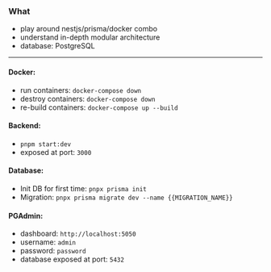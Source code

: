 
### What
- play around nestjs/prisma/docker combo
- understand in-depth modular architecture
- database: PostgreSQL
---
#### Docker:
- run containers: `docker-compose down`
- destroy containers: `docker-compose down`
- re-build containers: `docker-compose up --build`
#### Backend:
- `pnpm start:dev`
- exposed at port: `3000`
#### Database:
- Init DB for first time: `pnpx prisma init`
- Migration: `pnpx prisma migrate dev --name {{MIGRATION_NAME}}`

#### PGAdmin:
- dashboard: `http://localhost:5050`
- username: `admin`
- password: `password`
- database exposed at port: `5432`